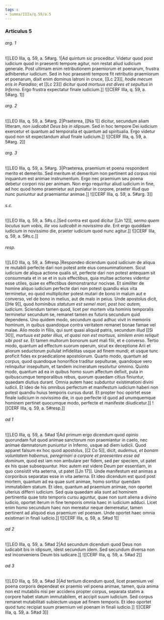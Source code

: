 ```yaml
---
tags : 
- Summa/IIIa/q.59/a.5
---
```


### Articulus 5

###### arg. 1
![[LEO IIIa, q. 59, a. 5#arg. 1|Ad quintum sic proceditur. Videtur quod post iudicium quod in praesenti tempore agitur, non restat aliud iudicium generale. Post ultimam enim retributionem praemiorum et poenarum, frustra adhiberetur iudicium. Sed in hoc praesenti tempore fit retributio praemiorum et poenarum, dixit enim dominus latroni in cruce, [[Lc 23]], *hodie mecum eris in Paradiso*; et [[Lc 23]] dicitur quod *mortuus est dives et sepultus in Inferno*. Ergo frustra expectatur finale iudicium.]]
![[CERF IIIa, q. 59, a. 5#arg. 1]]

###### arg. 2
![[LEO IIIa, q. 59, a. 5#arg. 2|Praeterea, [[Na 1]] dicitur, secundum aliam litteram, *non iudicabit Deus bis in idipsum*. Sed in hoc tempore Dei iudicium exercetur et quantum ad temporalia et quantum ad spiritualia. Ergo videtur quod non sit expectandum aliud finale iudicium.]]
![[CERF IIIa, q. 59, a. 5#arg. 2]]

###### arg. 3
![[LEO IIIa, q. 59, a. 5#arg. 3|Praeterea, praemium et poena respondent merito et demerito. Sed meritum et demeritum non pertinent ad corpus nisi inquantum est animae instrumentum. Ergo nec praemium seu poena debetur corpori nisi per animam. Non ergo requiritur aliud iudicium in fine, ad hoc quod homo praemietur aut puniatur in corpore, praeter illud quo nunc puniuntur aut praemiantur animae.]]
![[CERF IIIa, q. 59, a. 5#arg. 3]]

###### s.c.
![[LEO IIIa, q. 59, a. 5#s.c.|Sed contra est quod dicitur [[Jn 12]], *sermo quem locutus sum vobis, ille vos iudicabit in novissimo die*. Erit ergo quoddam iudicium in novissimo die, praeter iudicium quod nunc agitur.]]
![[CERF IIIa, q. 59, a. 5#s.c.]]

###### resp.
![[LEO IIIa, q. 59, a. 5#resp.|Respondeo dicendum quod iudicium de aliqua re mutabili perfecte dari non potest ante eius consummationem. Sicut iudicium de aliqua actione qualis sit, perfecte dari non potest antequam sit consummata et in se et in suis effectibus, quia multae actiones videntur esse utiles, quae ex effectibus demonstrantur nocivae. Et similiter de homine aliquo iudicium perfecte dari non potest quandiu eius vita terminetur, eo quod multipliciter potest mutari de bono in malum aut e converso, vel de bono in melius, aut de malo in peius. Unde apostolus dicit, [[He 9]], quod *hominibus statutum est semel mori, post hoc autem, iudicium*. Sciendum tamen quod, licet per mortem vita hominis temporalis terminetur secundum se, remanet tamen ex futuris secundum quid dependens. Uno quidem modo, secundum quod adhuc vivit in memoriis hominum, in quibus quandoque contra veritatem remanet bonae famae vel malae. Alio modo in filiis, qui sunt quasi aliquid patris, secundum illud [[Si 30]], *mortuus est pater illius, et quasi non est mortuus, similem enim reliquit sibi post se*. Et tamen multorum bonorum sunt mali filii, et e converso. Tertio modo, quantum ad effectum suorum operum, sicut ex deceptione Arii et aliorum seductorum pullulat infidelitas usque ad finem mundi; et usque tunc proficit fides ex praedicatione apostolorum. Quarto modo, quantum ad corpus, quod quandoque honorifice traditur sepulturae, quandoque vero relinquitur insepultum, et tandem incineratum resolvitur omnino. Quinto modo, quantum ad ea in quibus homo suum affectum defixit, puta in quibuscumque temporalibus rebus, quorum quaedam citius finiuntur, quaedam diutius durant. Omnia autem haec subduntur existimationi divini iudicii. Et ideo de his omnibus perfectum et manifestum iudicium haberi non potest quandiu huius temporis cursus durat. Et propter hoc oportet esse finale iudicium in novissimo die, in quo perfecte id quod ad unumquemque hominem pertinet quocumque modo, perfecte et manifeste diiudicetur.]]
![[CERF IIIa, q. 59, a. 5#resp.]]

###### ad 1
![[LEO IIIa, q. 59, a. 5#ad 1|Ad primum ergo dicendum quod opinio quorundam fuit quod animae sanctorum non praemiantur in caelo, nec animae damnatorum puniuntur in Inferno, usque ad diem iudicii. Quod apparet falsum ex hoc quod apostolus, [[2 Co 5]], dicit, *audemus, et bonam voluntatem habemus, peregrinari a corpore et praesentes esse ad dominum*, quod est iam non ambulare per fidem, sed per speciem, ut patet ex his quae subsequuntur. Hoc autem est videre Deum per essentiam, in quo consistit vita aeterna, ut patet [[Jn 17]]. Unde manifestum est animas a corporibus separatas esse in vita aeterna. Et ideo dicendum est quod post mortem, quantum ad ea quae sunt animae, homo sortitur quendam immutabilem statum. Et ideo, quantum ad praemium animae, non oportet ulterius differri iudicium. Sed quia quaedam alia sunt ad hominem pertinentia quae toto temporis cursu aguntur, quae non sunt aliena a divino iudicio, oportet iterum in fine temporis omnia haec in iudicium adduci. Licet enim homo secundum haec non mereatur neque demereatur, tamen pertinent ad aliquod eius praemium vel poenam. Unde oportet haec omnia existimari in finali iudicio.]]
![[CERF IIIa, q. 59, a. 5#ad 1]]

###### ad 2
![[LEO IIIa, q. 59, a. 5#ad 2|Ad secundum dicendum quod Deus non iudicabit bis in idipsum, idest secundum idem. Sed secundum diversa non est inconveniens Deum bis iudicare.]]
![[CERF IIIa, q. 59, a. 5#ad 2]]

###### ad 3
![[LEO IIIa, q. 59, a. 5#ad 3|Ad tertium dicendum quod, licet praemium vel poena corporis dependeat ex praemio vel poena animae, tamen, quia anima non est mutabilis nisi per accidens propter corpus, separata statim a corpore habet statum immutabilem, et accipit suum iudicium. Sed corpus remanet mutabilitati subiectum usque ad finem temporis. Et ideo oportet quod tunc recipiat suum praemium vel poenam in finali iudicio.]]
![[CERF IIIa, q. 59, a. 5#ad 3]]

